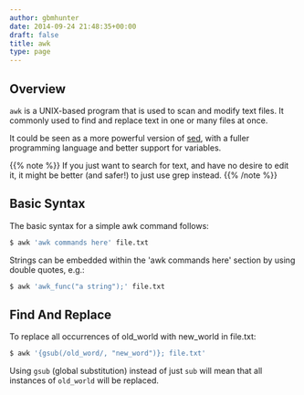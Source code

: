 ```yaml
---
author: gbmhunter
date: 2014-09-24 21:48:35+00:00
draft: false
title: awk
type: page
---
```


## Overview

`awk` is a UNIX-based program that is used to scan and modify text files. It commonly used to find and replace text in one or many files at once.

It could be seen as a more powerful version of [sed](/programming/operating-systems/linux/programs/sed), with a fuller programming language and better support for variables.

{{% note %}}
If you just want to search for text, and have no desire to edit it, it might be better (and safer!) to just use grep instead.
{{% /note %}}

## Basic Syntax

The basic syntax for a simple awk command follows:

```sh    
$ awk 'awk commands here' file.txt
```

Strings can be embedded within the 'awk commands here' section by using double quotes, e.g.:

```sh
$ awk 'awk_func("a string");' file.txt
```

## Find And Replace

To replace all occurrences of old_world with new_world in file.txt:

```sh    
$ awk '{gsub(/old_word/, "new_word")}; file.txt'
```

Using `gsub` (global substitution) instead of just `sub` will mean that all instances of `old_world` will be replaced.
